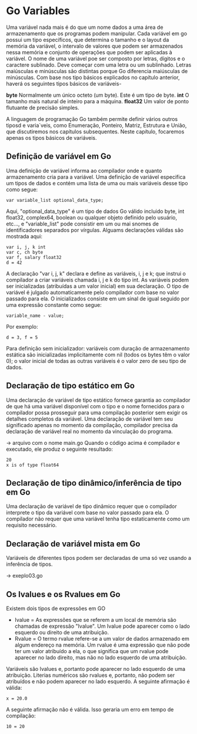# Go Variables

Uma variável nada mais é do que um nome dados a uma área de armazenamento que os programas podem manipular. Cada variável em go possui um tipo específicos, que determina o tamanho e o layout da memória da variável, o intervalo de valores que podem ser armazenados nessa memória e conjunto de operações que podem ser aplicadas à variável. 
O nome de uma variável poe ser composto por letras, dígitos e o caractere sublinado. Deve começar com uma letra ou um sublinhado. Letras maiúsculas e minúsculas são distintas porque Go diferencia maiúsculas de minúsculas. Com base nos tipo básicos explicados no capítulo anterior, haverá os seguintes tipos básicos de variáveis- 

**byte**
Normalmente um único octeto (um byte). Este é um tipo de byte. 
**int**
O tamanho mais natural de inteiro para a máquina. 
**float32**
Um valor de ponto flutuante de precisão simples. 

A linguagem de programação Go também permite definir vários outros tiposd e varia´veis, como Enumeração, Ponteiro, Matriz, Estrutura e União, que discutiremos nos capítulos subsequentes. Neste capítulo, focaremos apenas os tipos básicos de variáveis. 

## Definição de variável em Go 
Uma definição de variável informa ao compilador onde e quanto armazenamento cria para a variável. Uma definição de variável especifica um tipos de dados e contém uma lista de uma ou mais variáveis desse tipo como segue:

    var variable_list optional_data_type;

Aqui, "optional_data_type" é um tipo de dados Go válido incluido byte, int float32, complex64, boolean ou qualquer objeto definido pelo usuário, etc..., e "variable_list" pode consistir em um ou mai snomes de identificadores separados por vírgulas. Alguams declarações válidas são mostrada aqui: 

    var i, j, k int 
    var c, ch byte
    var f, salary float32
    d = 42
A declaração  "var i, j, k" declara e define as variáveis, i, j e k; que instrui o compilador a criar variáveis chamada i, j e k do tipo int. 
As variáveis podem ser inicializadas (atribuídas a um valor inicial) em sua declaração. O tipo de variável é julgado automaticamente pelo compilador com base no valor passado para ela. O inicializados consiste em um sinal de igual seguido por uma expressão constante como segue: 

    variable_name - value; 
Por exemplo: 

    d = 3, f = 5
Para definição sem inicializador: variáveis com duração de armazenamento estática são inicializadas implicitamente com nil (todos os bytes têm o valor 0); o valor inicial de todas as outras variáveis é o valor zero de seu tipo de dados. 

## Declaração de tipo estático em Go

Uma declaração de variável de tipo estático fornece garantia ao compilador de que há uma variável disponível com o tipo e o nome fornecidos para o compilador possa prosseguir para uma compilação posterior sem exigir os detalhes completos da variável. Uma declaração de variável tem seu significado apenas no momento da compilação, compilador precisa da declaração de variável real no momento da vinculação do programa. 

-> arquivo com o nome main.go
Quando o código acima é compilador e executado, ele produz o seguinte resultado: 

    20 
    x is of type float64

## Declaração de tipo dinâmico/inferência de tipo em Go 

Uma declaração de variável de tipo dinâmico requer que o compilador interprete o tipo da variável com base no valor passado para ela. O compilador não requer que uma variável tenha tipo estaticamente como um requisito necessário. 

## Declaração de variável mista em Go

Variáveis de diferentes tipos podem ser declaradas de uma só vez usando a inferência de tipos. 

-> exeplo03.go

## Os Ivalues e os Rvalues em Go

Existem dois tipos de expressões em GO

- Ivalue = As expressões que se referem a um local de memória são chamadas de expressão "Ivalue". Um Ivalue pode aparecer como o lado esquerdo ou direito de uma atribuição. 
- Rvalue = O termo rvalue refere-se a um valor de dados armazenado em algum endereço na memória. Um rvalue é uma expressão que não pode ter um valor atribuído a ela, o que significa que um rvalue pode aparecer no lado direito, mas não no lado esquerdo de uma atribuição. 

Variáveis são Ivalues e, portanto pode aparecer no lado esquerdo de uma atribuição. Literias numéricos são rvalues e, portanto, não podem ser atribuídos e não podem aparecer no lado esquerdo. 
A seguinte afirmação é válida: 

    x = 20.0
A seguinte afirmação não é válida. Isso geraria um erro em tempo de compilação: 

    10 = 20
